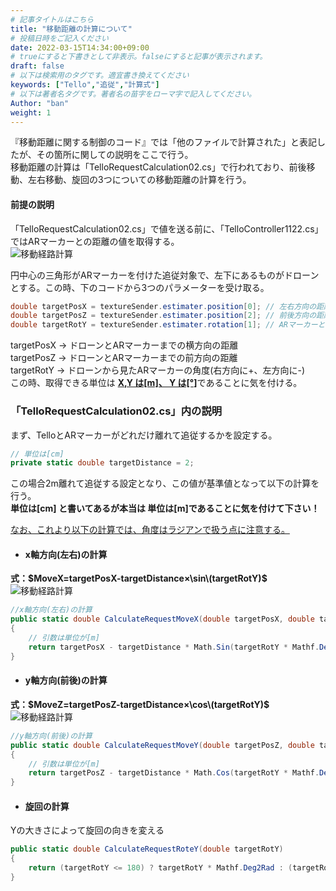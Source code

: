 ```yaml
---
# 記事タイトルはこちら
title: "移動距離の計算について"
# 投稿日時をご記入ください
date: 2022-03-15T14:34:00+09:00
# trueにすると下書きとして非表示。falseにすると記事が表示されます。
draft: false
# 以下は検索用のタグです。適宜書き換えてください
keywords: ["Tello","追従","計算式"]
# 以下は著者名タグです。著者名の苗字をローマ字で記入してください。
Author: "ban"
weight: 1
---
```

<script type="text/javascript" async
  src="https://cdnjs.cloudflare.com/ajax/libs/mathjax/2.7.1/MathJax.js?config=TeX-AMS-MML_HTMLorMML">
  MathJax.Hub.Config({
  tex2jax: {
    inlineMath: [['$','$'], ['\\(','\\)']],
    displayMath: [['$$','$$'], ['\\[','\\]']],
    processEscapes: true,
    processEnvironments: true,
    skipTags: ['script', 'noscript', 'style', 'textarea', 'pre'],
    TeX: { equationNumbers: { autoNumber: "AMS" },
         extensions: ["AMSmath.js", "AMSsymbols.js"] }
  }
  });
  MathJax.Hub.Queue(function() {
    // Fix <code> tags after MathJax finishes running. This is a
    // hack to overcome a shortcoming of Markdown. Discussion at
    // https://github.com/mojombo/jekyll/issues/199
    var all = MathJax.Hub.getAllJax(), i;
    for(i = 0; i < all.length; i += 1) {
        all[i].SourceElement().parentNode.className += ' has-jax';
    }
  });

  MathJax.Hub.Config({
  // Autonumbering by mathjax
  TeX: { equationNumbers: { autoNumber: "AMS" } }
  });
</script> 

『移動距離に関する制御のコード』では「他のファイルで計算された」と表記したが、その箇所に関しての説明をここで行う。  
移動距離の計算は「TelloRequestCalculation02.cs」で行われており、前後移動、左右移動、旋回の3つについての移動距離の計算を行う。

#### 前提の説明  
「TelloRequestCalculation02.cs」で値を送る前に、「TelloController1122.cs」ではARマーカーとの距離の値を取得する。  
![移動経路計算](/images/Tello/AutoTracking/Calculation/figure.png "移動経路計算")  

円中心の三角形がARマーカーを付けた追従対象で、左下にあるものがドローンとする。この時、下のコードから3つのパラメーターを受け取る。  

```C#
double targetPosX = textureSender.estimater.position[0]; // 左右方向の距離
double targetPosZ = textureSender.estimater.position[2]; // 前後方向の距離
double targetRotY = textureSender.estimater.rotation[1]; // ARマーカーとの角度
```
targetPosX → ドローンとARマーカーまでの横方向の距離  
targetPosZ → ドローンとARマーカーまでの前方向の距離  
targetRotY → ドローンから見たARマーカーの角度(右方向に+、左方向に-)  
この時、取得できる単位は <u>**X,Y は[m]、 Y は[°]**</u>であることに気を付ける。  

### 「TelloRequestCalculation02.cs」内の説明  
まず、TelloとARマーカーがどれだけ離れて追従するかを設定する。  
```C#
// 単位は[cm]
private static double targetDistance = 2;
```
この場合2m離れて追従する設定となり、この値が基準値となって以下の計算を行う。  
**単位は[cm] と書いてあるが本当は 単位は[m]であることに気を付けて下さい！**


<u>なお、これより以下の計算では、角度はラジアンで扱う点に注意する。</u>

- #### x軸方向(左右)の計算  
**式：$MoveX=targetPosX-targetDistance×\sin\(targetRotY)$**  
![移動経路計算](/images/Tello/AutoTracking/Calculation/figure2.png "移動経路計算")  
```C#
//x軸方向(左右)の計算
public static double CalculateRequestMoveX(double targetPosX, double targetRotY)
{
    // 引数は単位が[m]
    return targetPosX - targetDistance * Math.Sin(targetRotY * Mathf.Deg2Rad);
}
```

- #### y軸方向(前後)の計算  
**式：$MoveZ=targetPosZ-targetDistance×\cos\(targetRotY)$**  
![移動経路計算](/images/Tello/AutoTracking/Calculation/figure3.png "移動経路計算")  
```C#
//y軸方向(前後)の計算
public static double CalculateRequestMoveY(double targetPosZ, double targetRotY)
{
    // 引数は単位が[m]
    return targetPosZ - targetDistance * Math.Cos(targetRotY * Mathf.Deg2Rad);
}
```

- #### 旋回の計算  
Yの大きさによって旋回の向きを変える
```C#
public static double CalculateRequestRoteY(double targetRotY)
{
    return (targetRotY <= 180) ? targetRotY * Mathf.Deg2Rad : (targetRotY - 360) * Mathf.Deg2Rad;
}
```
